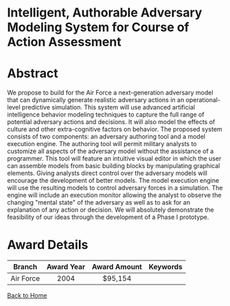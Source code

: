 
Intelligent, Authorable Adversary Modeling System for Course of Action Assessment
=================================================================================

# Abstract


We propose to build for the Air Force a next-generation adversary model that can dynamically generate realistic adversary actions in an operational-level predictive simulation.  This system will use advanced artificial intelligence behavior modeling techniques to capture the full range of potential adversary actions and decisions.  It will also model the effects of culture and other extra-cognitive factors on behavior.  The proposed system consists of two components:  an adversary authoring tool and a model execution engine.     The authoring tool will permit military analysts to customize all aspects of the adversary model without the assistance of a programmer.  This tool will feature an intuitive visual editor in which the user can assemble models from basic building blocks by manipulating graphical elements.  Giving analysts direct control over the adversary models will encourage the development of better models.    The model execution engine will use the resulting models to control adversary forces in a simulation.  The engine will include an execution monitor allowing the analyst to observe the changing "mental state" of the adversary as well as to ask for an explanation of any action or decision.  We will absolutely demonstrate the feasibility of our ideas through the development of a Phase I prototype.  

# Award Details

|Branch|Award Year|Award Amount|Keywords|
| :---: | :---: | :---: | :---: |
|Air Force|2004|$95,154||
  
  


[Back to Home](https://github.com/chrischow/dod_sbir_awards#1273)